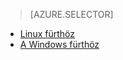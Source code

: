 > [AZURE.SELECTOR]
- [Linux fürthöz](../articles/hdinsight/hdinsight-hbase-tutorial-get-started-linux.md)
- [A Windows fürthöz](../articles/hdinsight/hdinsight-hbase-tutorial-get-started.md)
